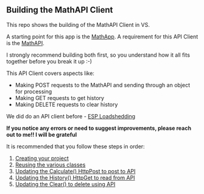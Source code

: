 ## Building the MathAPI Client

This repo shows the building of the MathAPI Client in VS.

A starting point for this app is the [MathApp](https://github.com/PROG7311-VCDN-2024/MathApp). 
A requirement for this API Client is the [MathAPI](https://github.com/PROG7311-VCDN-2024/MathAPI).

I strongly recommend building both first, so you understand how it all fits together before you break it up :-)

This API Client covers aspects like:
* Making POST requests to the MathAPI and sending through an object for processing
* Making GET requests to get history
* Making DELETE requests to clear history

We did do an API client before - [ESP Loadshedding](https://github.com/PROG7311-VCDN-2024/ESP_FrontEnd)

**If you notice any errors or need to suggest improvements, please reach out to me!! I will be grateful**

It is recommended that you follow these steps in order:

1. [Creating your project](/Guides/CreatingYourProject.md)
1. [Reusing the various classes](/Guides/ReusingVariousClasses.md)
1. [Updating the Calculate() HttpPost to post to API](/Guides/UpdatingCalculate.md)
1. [Updating the History() HttpGet to read from API](/Guides/UpdatingHistory.md)
1. [Updating the Clear() to delete using API](/Guides/UpdatingClear.md)
